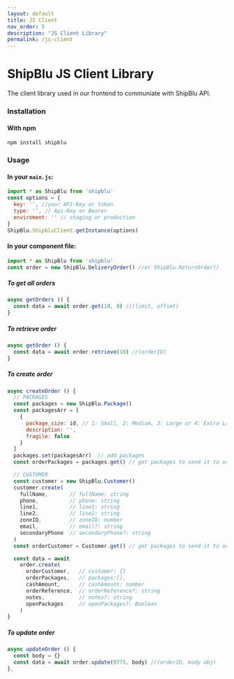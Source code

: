 ```yaml
---
layout: default
title: JS Client
nav_order: 5
description: "JS Client Library"
permalink: /js-client
---
```

# ShipBlu JS Client Library

The client library used in our frontend to communiate with ShipBlu API.


### Installation

#### With npm
```
npm install shipblu
```

### Usage

#### In your `main.js`:

```js
import * as ShipBlu from 'shipblu'
const options = {
  key: '', //your API-Key or token
  type: '', // Api-Key or Bearer
  enviroment: '' // staging or production
}
ShipBlu.ShipbluClient.getInstance(options)
```

#### In your component file:
```js
import * as ShipBlu from 'shipblu'
const order = new ShipBlu.DeliveryOrder() //or ShipBlu.ReturnOrder()
```
##### To get all orders
```js
async getOrders () {
  const data = await order.get(10, 0) //(limit, offset)
}
```
##### To retrieve order

```js
async getOrder () {
  const data = await order.retrieve(10) //(orderID)
}
```
##### To create order

```js
async createOrder () {
  // PACKAGES
  const packages = new ShipBlu.Package()
  const packagesArr = [
    {
      package_size: id, // 1: Small, 2: Medium, 3: Large or 4: Extra Large 
      description: '',
      fragile: false
    }
  ]
  packages.set(packagesArr)  // add packages
  const orderPackages = packages.get() // get packages to send it to order creation 

  // CUSTOMER
  const customer = new ShipBlu.Customer()
  customer.create(
    fullName,       // fullName: string
    phone,          // phone: string
    line1,          // line1: string
    line2,          // line2: string
    zoneID,         // zoneID: number
    email,          // email?: string
    secondaryPhone  // secondaryPhone?: string
  )
  const orderCustomer = Customer.get() // get packages to send it to order creation 

  const data = await 
    order.create(
      orderCustomer,   // customer: {}
      orderPackages,   // packages:[], 
      cashAmount,      // cashAmount: number
      orderReference,  // orderReference?: string
      notes,           // notes?: string
      openPackages     // openPackages?: Boolean
    )
}
```
##### To update order

```js
async updateOrder () {
  const body = {}
  const data = await order.update(9775, body) //(orderID, body obj)
},
```